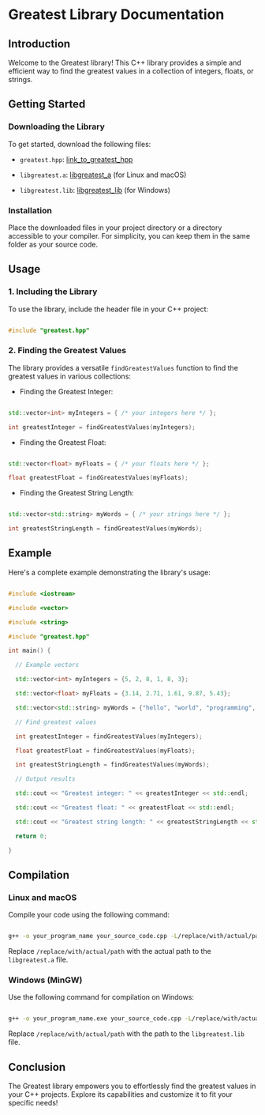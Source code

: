 # Greatest Library Documentation

## Introduction

Welcome to the Greatest library! This C++ library provides a simple and efficient way to find the greatest values in a collection of integers, floats, or strings.

## Getting Started

### Downloading the Library

To get started, download the following files:

- `greatest.hpp`: [link_to_greatest_hpp]([link_to_greatest_hpp])

- `libgreatest.a`: [libgreatest_a](https://github.com/gundeeps247/goa/blob/main/libgreatest.a) (for Linux and macOS)

- `libgreatest.lib`: [libgreatest_lib](https://github.com/gundeeps247/goa/blob/main/libgreatest.lib) (for Windows)

### Installation

Place the downloaded files in your project directory or a directory accessible to your compiler. For simplicity, you can keep them in the same folder as your source code.

## Usage

### 1. Including the Library

To use the library, include the header file in your C++ project:

```cpp

#include "greatest.hpp"

```

### 2. Finding the Greatest Values

The library provides a versatile `findGreatestValues` function to find the greatest values in various collections:

- Finding the Greatest Integer:

```cpp

std::vector<int> myIntegers = { /* your integers here */ };

int greatestInteger = findGreatestValues(myIntegers);

```

- Finding the Greatest Float:

```cpp

std::vector<float> myFloats = { /* your floats here */ };

float greatestFloat = findGreatestValues(myFloats);

```

- Finding the Greatest String Length:

```cpp

std::vector<std::string> myWords = { /* your strings here */ };

int greatestStringLength = findGreatestValues(myWords);

```

## Example

Here's a complete example demonstrating the library's usage:

```cpp

#include <iostream>

#include <vector>

#include <string>

#include "greatest.hpp"

int main() {

  // Example vectors

  std::vector<int> myIntegers = {5, 2, 8, 1, 8, 3};

  std::vector<float> myFloats = {3.14, 2.71, 1.61, 9.87, 5.43};

  std::vector<std::string> myWords = {"hello", "world", "programming", "is", "fun"};

  // Find greatest values

  int greatestInteger = findGreatestValues(myIntegers);

  float greatestFloat = findGreatestValues(myFloats);

  int greatestStringLength = findGreatestValues(myWords);

  // Output results

  std::cout << "Greatest integer: " << greatestInteger << std::endl;

  std::cout << "Greatest float: " << greatestFloat << std::endl;

  std::cout << "Greatest string length: " << greatestStringLength << std::endl;

  return 0;

}

```

## Compilation

### Linux and macOS

Compile your code using the following command:

```bash

g++ -o your_program_name your_source_code.cpp -L/replace/with/actual/path -lgreatest

```

Replace `/replace/with/actual/path` with the actual path to the `libgreatest.a` file.

### Windows (MinGW)

Use the following command for compilation on Windows:

```bash

g++ -o your_program_name.exe your_source_code.cpp -L/replace/with/actual/path -lgreatest

```

Replace `/replace/with/actual/path` with the path to the `libgreatest.lib` file.

## Conclusion

The Greatest library empowers you to effortlessly find the greatest values in your C++ projects. Explore its capabilities and customize it to fit your specific needs!
